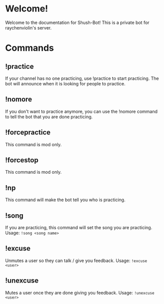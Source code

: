 Welcome!
========

Welcome to the documentation for Shush-Bot! This is a private bot for raychenviolin's server. 

Commands
========

!practice
---------

If your channel has no one practicing, use !practice to start practicing. The bot will announce when it is looking for people to practice.

!nomore
-------

If you don't want to practice anymore, you can use the !nomore command to tell the bot that you are done practicing.

!forcepractice
--------------

This command is mod only.

!forcestop
----------

This command is mod only. 

!np
---

This command will make the bot tell you who is practicing. 

!song
-----

If you are practicing, this command will set the song you are practicing. 
Usage:
``!song <song name>``

!excuse
-------

Unmutes a user so they can talk / give you feedback.
Usage:
``!excuse <user>``

!unexcuse
---------

Mutes a user once they are done giving you feedback.
Usage:
``!unexcuse <user>``
